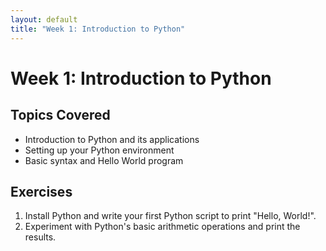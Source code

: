 ```yaml
---
layout: default
title: "Week 1: Introduction to Python"
---
```


# Week 1: Introduction to Python

## Topics Covered

- Introduction to Python and its applications
- Setting up your Python environment
- Basic syntax and Hello World program

## Exercises

1. Install Python and write your first Python script to print "Hello, World!".
2. Experiment with Python's basic arithmetic operations and print the results.

